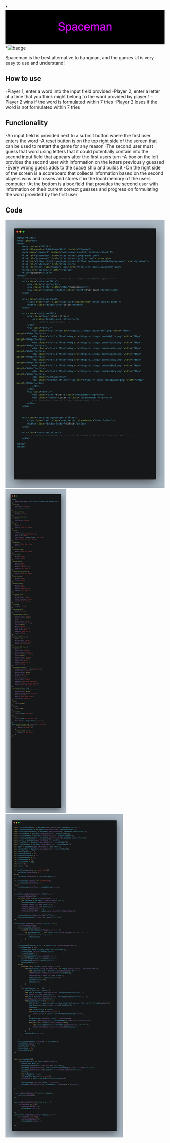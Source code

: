 *![Spaceman](Spaceman.png)
*![badge](https://img.shields.io/github/last-commit/shamzaali7/spaceman)

Spaceman is the best alternative to hangman, and the games UI is very easy to use and understand!

## How to use

-Player 1, enter a word into the input field provided
-Player 2, enter a letter at a time that you think might belong to the word provided by player 1
-Player 2 wins if the word is formulated within 7 tries
-Player 2 loses if the word is not formulated within 7 tries

## Functionality 

-An input field is provided next to a submit button where the first user enters the word
-A reset button is on the top right side of the screen that can be used to restart the game for any reason 
-The second user must guess that word using letters that it could potentially contain into the second input field that appears after the first users turn
-A box on the left provides the second user with information on the letters previously guessed
-Every wrong guess adds to the space ship and builds it
-On the right side of the screen is a scoreboard that collects information based on the second players wins and losses and stores it in the local memory of the users computer
-At the bottom is a box field that provides the second user with information on their current correct guesses and progress on formulating the word provided by the first user

## Code
![HTML-File](HTML.png)
![CSS-File](CSS.png)
![Javascript-File](Script.png)
